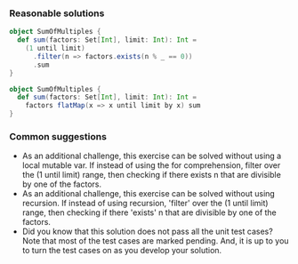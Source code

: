 ### Reasonable solutions

```scala
object SumOfMultiples {
  def sum(factors: Set[Int], limit: Int): Int =
    (1 until limit)
      .filter(n => factors.exists(n % _ == 0))
      .sum
}
```

```scala
object SumOfMultiples {
  def sum(factors: Set[Int], limit: Int): Int = 
    factors flatMap(x => x until limit by x) sum
}
```


### Common suggestions

- As an additional challenge, this exercise can be solved without using a local mutable var. If instead of using the for comprehension, filter over the (1 until limit) range, then checking if there exists n that are divisible by one of the factors.
- As an additional challenge, this exercise can be solved without using recursion. If instead of using recursion, 'filter' over the (1 until limit) range, then checking if there 'exists' n that are divisible by one of the factors. 
- Did you know that this solution does not pass all the unit test cases? Note that most of the test cases are marked pending. And, it is up to you to turn the test cases on as you develop your solution.




